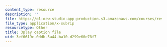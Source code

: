 ```yaml
---
content_type: resource
description: ''
file: https://ol-ocw-studio-app-production.s3.amazonaws.com/courses/res-18-009-learn-differential-equations-up-close-with-gilbert-strang-and-cleve-moler-fall-2015/3ef6619c0ddb5a44ba10d299e60e78f7_NmntYoB1uJg.vtt
file_type: application/x-subrip
resourcetype: Other
title: 3play caption file
uid: 3ef6619c-0ddb-5a44-ba10-d299e60e78f7
---
```

